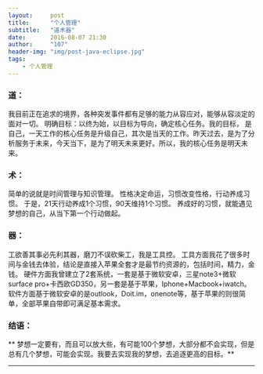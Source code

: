 ```yaml
---
layout:     post
title:      "个人管理"
subtitle:   "道术器"
date:       2016-08-07 21:30
author:     "107"
header-img: "img/post-java-eclipse.jpg"
tags:
	- 个人管理
---
```


### 道：

我目前正在追求的境界，各种突发事件都有足够的能力从容应对，能够从容淡定的面对一切。
明确目标：以终为始，以目标为导向，确定核心任务。我的目标， 是自己，一天工作的核心任务是升级自己，其次是当天的工作。昨天过去，是为了分析服务于未来，今天当下，是为了明天未来更好。所以，我的核心任务是明天未来。

### 术：

简单的说就是时间管理与知识管理。
性格决定命运，习惯改变性格，行动养成习惯。
于是，21天行动养成1个习惯，90天维持1个习惯。
养成好的习惯，就能遇见梦想的自己，从当下第一个行动做起。

### 器：

工欲善其事必先利其器，磨刀不误砍柴工，我是工具控。
工具方面我花了很多时间与金钱去体验，结论是直接入苹果全套才是最节约资源的，包括时间，精力，金钱。
硬件方面我曾建立了2套系统，一套是基于微软安卓，三星note3+微软surface pro+卡西欧GD350，另一套是基于苹果，Iphone+Macbook+iwatch。
软件方面基于微软安卓的是outlook，Doit.im，onenote等，基于苹果的则很简单，全部苹果自带即可满足基本需求。

### 结语：

** 梦想一定要有，而且可以放大些，有可能100个梦想，大部分都不会实现，但是总有几个梦想，可能会实现。我要去实现我的梦想，去追逐更高的目标。**


---
